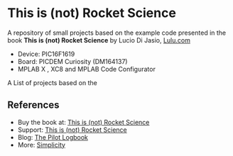 # This is (not) Rocket Science 

A repository of small projects based on the example code presented in the book **This is (not) Rocket Science** by Lucio Di Jasio, [Lulu.com](http://www.lulu.com/shop/lucio-di-jasio/this-is-not-rocket-science/paperback/product-22096090.html)


* Device:    PIC16F1619 
* Board:     PICDEM Curiosity (DM164137)
* MPLAB X , XC8 and MPLAB Code Configurator


A List of projects based on the      

## References
* Buy the book at: [This is (not) Rocket Science](http://www.lulu.com/shop/lucio-di-jasio/this-is-not-rocket-science/paperback/product-22096090.html)
* Support: [This is (not) Rocket Science](http://flyingpic24.com/rocket)
* Blog: [The Pilot Logbook](http://blog.flyingpic24.com)
* More: [Simplicity](http://github.com/luciodj/Simplicity)

    
     

    


